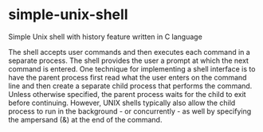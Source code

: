 # simple-unix-shell
Simple Unix shell with history feature written in C language 

The shell accepts user commands and then executes each command in a separate process. The shell provides the user a prompt at which the next command is entered. One technique for implementing a shell interface is to have the parent process first read what the user enters on the command line and then create a separate child process that performs the command. Unless otherwise specified, the parent process waits for the child to exit before continuing. However, UNIX shells typically also allow the child process to run in the background - or concurrently - as well by specifying the ampersand (&) at the end of the command.

